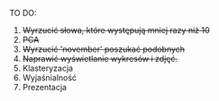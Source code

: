 TO DO:
1. ~~Wyrzucić słowa, które występują mniej razy niż 10~~
2. ~~PCA~~
3. ~~Wyrzucić 'november' poszukać podobnych~~
4. ~~Naprawić wyświetlanie wykresów i zdjęć.~~
5. Klasteryzacja
6. Wyjaśnialność
7. Prezentacja
